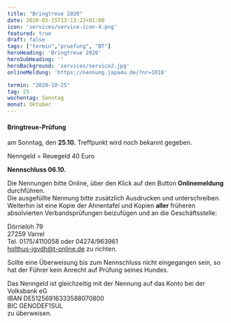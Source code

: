 ```yaml
---
title: "Bringtreue 2020"
date: 2020-03-15T13:13:22+01:00
icon: 'services/service-icon-4.png'
featured: true
draft: false
tags: ["termin","pruefung", "BT"]
heroHeading: 'Bringtreue 2020'
heroSubHeading: ''
heroBackground: 'services/service2.jpg'
onlineMeldung: 'https://nennung.japa4u.de/?nr=1018'

termin: "2020-10-25"
tag: 25
wochentag: Sonntag
monat: Oktober
---
```


#### Bringtreue-Prüfung
am Sonntag, den **25.10.** Treffpunkt wird noch bekannt gegeben.  

Nenngeld = Reuegeld 40 Euro  

**Nennschluss 06.10.**

Die Nennungen bitte Online, über den Klick auf den Button **Onlinemeldung** durchführen.  
Die ausgefüllte Nennung bitte zusätzlich Ausdrucken und unterschreiben.  
Weiterhin ist eine Kopie der Ahnentafel und Kopien **aller** früheren absolvierten Verbandsprüfungen beizufügen und an die Geschäftsstelle:   

Dörrieloh 79  
27259 Varrel  
Tel. 0175/4110058 oder 04274/963961  
holthus-jgvdh@t-online.de zu richten.


Sollte eine Überweisung bis zum Nennschluss nicht eingegangen sein, so hat der Führer kein Anrecht auf Prüfung seines Hundes.

Das Nenngeld ist gleichzeitig mit der Nennung auf das Konto bei der Volksbank eG  
IBAN DE51256916333588070800  
BIC GENODEF1SUL  
zu überweisen. 
